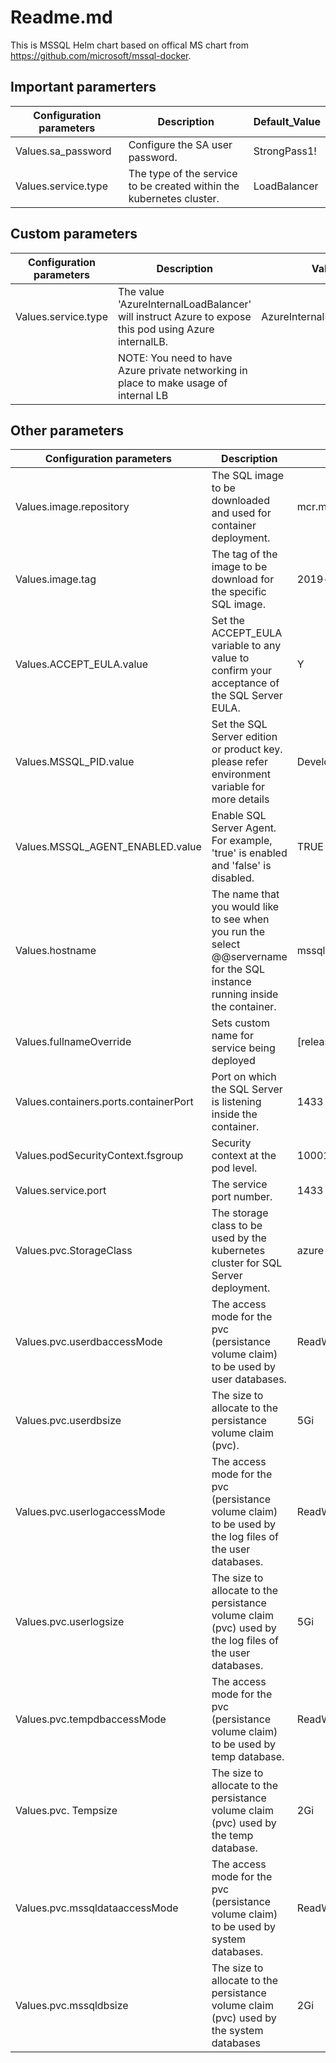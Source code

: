 # Readme.md

This is MSSQL Helm chart based on offical MS chart from https://github.com/microsoft/mssql-docker.

## Important paramerters

|     Configuration parameters                 |     Description                                                                                                                      | Default_Value                      |
|----------------------------------------------|--------------------------------------------------------------------------------------------------------------------------------------|------------------------------------|
|     Values.sa_password                       |     Configure   the SA user password.                                                                                                |     StrongPass1!                   |
|     Values.service.type                      |     The   type of the service to be created within the kubernetes cluster.                                                           |     LoadBalancer                   |

## Custom parameters

|     Configuration parameters                 |     Description                                                                                                                      | Value                              |
|----------------------------------------------|--------------------------------------------------------------------------------------------------------------------------------------|------------------------------------|
|     Values.service.type                      |     The value 'AzureInternalLoadBalancer' will instruct Azure to expose this pod using Azure internalLB.                             |     AzureInternalLoadBalancer      |
|                                              |     NOTE: You need to have Azure private networking in place to make usage of internal LB                                            |                                    |
  
## Other parameters
 
|     Configuration parameters                 |     Description                                                                                                                      | Default_Value                      |
|----------------------------------------------|--------------------------------------------------------------------------------------------------------------------------------------|------------------------------------|
|     Values.image.repository                  |     The   SQL image to be downloaded and used for container deployment.                                                              | mcr.microsoft&#46;com/mssql/server |
|     Values.image.tag                         |     The   tag of the image to be download for the specific SQL image.                                                                | 2019-latest                        |
|     Values.ACCEPT_EULA.value                 |     Set   the ACCEPT_EULA variable to any value to confirm your acceptance of the SQL Server EULA.                                   | Y                                  |
|     Values.MSSQL_PID.value                   |     Set   the SQL Server edition or product key. please refer environment   variable  for more details                               | Developer                          |
|     Values.MSSQL_AGENT_ENABLED.value         |     Enable SQL Server Agent. For example, 'true' is enabled and 'false' is disabled.                                                 | TRUE                               |
|     Values.hostname                          |     The   name that you would like to see when you run the select @@servername for the SQL instance running inside the container.    | mssqllatest                        |
|     Values.fullnameOverride                  |     Sets custom name for service being deployed                                                                                      | [release name]-mssql-latest        |
|     Values.containers.ports.containerPort    |     Port   on which the SQL Server is listening inside the container.                                                                |     1433                           |
|     Values.podSecurityContext.fsgroup        |     Security   context at the pod level.                                                                                             |     10001                          |
|     Values.service.port                      |     The   service port number.                                                                                                       |     1433                           |
|     Values.pvc.StorageClass                  |     The   storage class to be used by the kubernetes cluster for SQL Server deployment.                                              |     azure-disk                     |
|     Values.pvc.userdbaccessMode              |     The   access mode for the pvc (persistance volume claim) to be used by user   databases.                                         |     ReadWriteOnce                  |
|     Values.pvc.userdbsize                    |     The   size to allocate to the persistance volume claim (pvc).                                                                    |     5Gi                            |
|     Values.pvc.userlogaccessMode             |     The   access mode for the pvc (persistance volume claim) to be used by the log   files of the user databases.                    |     ReadWriteOnce                  |
|     Values.pvc.userlogsize                   |     The   size to allocate to the persistance volume claim (pvc) used by the log files   of the user databases.                      |     5Gi                            |
|     Values.pvc.tempdbaccessMode              |     The   access mode for the pvc (persistance volume claim) to be used by temp   database.                                          |     ReadWriteOnce                  |
|     Values.pvc.   Tempsize                   |     The   size to allocate to the persistance volume claim (pvc) used by the temp   database.                                        |     2Gi                            |
|     Values.pvc.mssqldataaccessMode           |     The   access mode for the pvc (persistance volume claim) to be used by system   databases.                                       |     ReadWriteOnce                  |
|     Values.pvc.mssqldbsize                   |     The   size to allocate to the  persistance   volume claim (pvc) used by the system databases                                     |     2Gi                            |
 